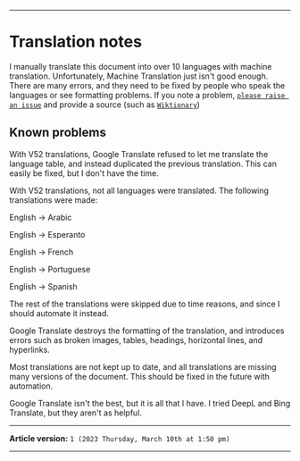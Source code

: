 
***

# Translation notes

I manually translate this document into over 10 languages with machine translation. Unfortunately, Machine Translation just isn't good enough. There are many errors, and they need to be fixed by people who speak the languages or see formatting problems. If you note a problem, [`please raise an issue`](https://github.com/vadimdor/vadimdor/issues/) and provide a source (such as [`Wiktionary`](https://www.wiktionary.org/))

## Known problems

With V52 translations, Google Translate refused to let me translate the language table, and instead duplicated the previous translation. This can easily be fixed, but I don't have the time.

With V52 translations, not all languages were translated. The following translations were made:

English -> Arabic

English -> Esperanto

English -> French

English -> Portuguese

English -> Spanish


The rest of the translations were skipped due to time reasons, and since I should automate it instead.

Google Translate destroys the formatting of the translation, and introduces errors such as broken images, tables, headings, horizontal lines, and hyperlinks.

Most translations are not kept up to date, and all translations are missing many versions of the document. This should be fixed in the future with automation.

Google Translate isn't the best, but it is all that I have. I tried DeepL and Bing Translate, but they aren't as helpful.

***

**Article version:** `1 (2023 Thursday, March 10th at 1:50 pm)`

***
